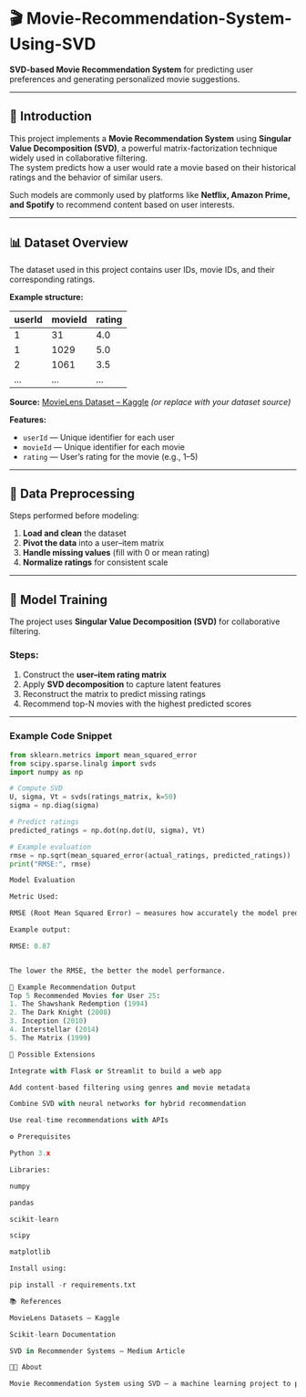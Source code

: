 # 🎬 Movie-Recommendation-System-Using-SVD  

**SVD-based Movie Recommendation System** for predicting user preferences and generating personalized movie suggestions.

---

## 🧩 Introduction  

This project implements a **Movie Recommendation System** using **Singular Value Decomposition (SVD)**, a powerful matrix-factorization technique widely used in collaborative filtering.  
The system predicts how a user would rate a movie based on their historical ratings and the behavior of similar users.  

Such models are commonly used by platforms like **Netflix, Amazon Prime, and Spotify** to recommend content based on user interests.

---

## 📊 Dataset Overview  

The dataset used in this project contains user IDs, movie IDs, and their corresponding ratings.  

**Example structure:**

| userId | movieId | rating |
|--------|----------|--------|
| 1 | 31 | 4.0 |
| 1 | 1029 | 5.0 |
| 2 | 1061 | 3.5 |
| ... | ... | ... |

**Source:** [MovieLens Dataset – Kaggle](https://www.kaggle.com/datasets/grouplens/movielens-100k-dataset) *(or replace with your dataset source)*  

**Features:**
- `userId` — Unique identifier for each user  
- `movieId` — Unique identifier for each movie  
- `rating` — User’s rating for the movie (e.g., 1–5)  

---

## 🧹 Data Preprocessing  

Steps performed before modeling:
1. **Load and clean** the dataset  
2. **Pivot the data** into a user–item matrix  
3. **Handle missing values** (fill with 0 or mean rating)  
4. **Normalize ratings** for consistent scale  

---

## 🧠 Model Training  

The project uses **Singular Value Decomposition (SVD)** for collaborative filtering.  

### Steps:
1. Construct the **user–item rating matrix**  
2. Apply **SVD decomposition** to capture latent features  
3. Reconstruct the matrix to predict missing ratings  
4. Recommend top-N movies with the highest predicted scores  

---

### Example Code Snippet  

```python
from sklearn.metrics import mean_squared_error
from scipy.sparse.linalg import svds
import numpy as np

# Compute SVD
U, sigma, Vt = svds(ratings_matrix, k=50)
sigma = np.diag(sigma)

# Predict ratings
predicted_ratings = np.dot(np.dot(U, sigma), Vt)

# Example evaluation
rmse = np.sqrt(mean_squared_error(actual_ratings, predicted_ratings))
print("RMSE:", rmse)

Model Evaluation

Metric Used:

RMSE (Root Mean Squared Error) — measures how accurately the model predicts unseen ratings.

Example output:

RMSE: 0.87


The lower the RMSE, the better the model performance.

🎥 Example Recommendation Output
Top 5 Recommended Movies for User 25:
1. The Shawshank Redemption (1994)
2. The Dark Knight (2008)
3. Inception (2010)
4. Interstellar (2014)
5. The Matrix (1999)

🚀 Possible Extensions

Integrate with Flask or Streamlit to build a web app

Add content-based filtering using genres and movie metadata

Combine SVD with neural networks for hybrid recommendation

Use real-time recommendations with APIs

⚙️ Prerequisites

Python 3.x

Libraries:

numpy

pandas

scikit-learn

scipy

matplotlib

Install using:

pip install -r requirements.txt

📚 References

MovieLens Datasets – Kaggle

Scikit-learn Documentation

SVD in Recommender Systems – Medium Article

🧑‍💻 About

Movie Recommendation System using SVD — a machine learning project to predict user ratings and provide intelligent movie recommendations based on collaborative filtering.
